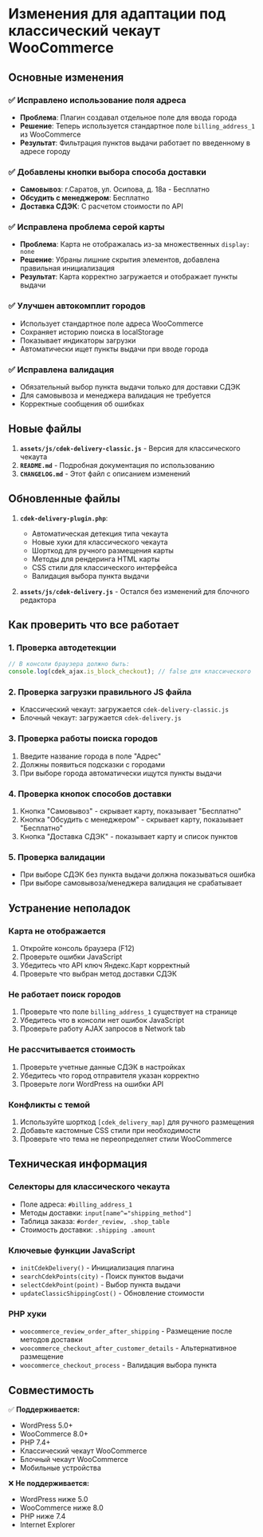 # Изменения для адаптации под классический чекаут WooCommerce

## Основные изменения

### ✅ Исправлено использование поля адреса
- **Проблема**: Плагин создавал отдельное поле для ввода города
- **Решение**: Теперь используется стандартное поле `billing_address_1` из WooCommerce
- **Результат**: Фильтрация пунктов выдачи работает по введенному в адресе городу

### ✅ Добавлены кнопки выбора способа доставки
- **Самовывоз**: г.Саратов, ул. Осипова, д. 18а - Бесплатно
- **Обсудить с менеджером**: Бесплатно
- **Доставка СДЭК**: С расчетом стоимости по API

### ✅ Исправлена проблема серой карты
- **Проблема**: Карта не отображалась из-за множественных `display: none`
- **Решение**: Убраны лишние скрытия элементов, добавлена правильная инициализация
- **Результат**: Карта корректно загружается и отображает пункты выдачи

### ✅ Улучшен автокомплит городов
- Использует стандартное поле адреса WooCommerce
- Сохраняет историю поиска в localStorage
- Показывает индикаторы загрузки
- Автоматически ищет пункты выдачи при вводе города

### ✅ Исправлена валидация
- Обязательный выбор пункта выдачи только для доставки СДЭК
- Для самовывоза и менеджера валидация не требуется
- Корректные сообщения об ошибках

## Новые файлы

1. **`assets/js/cdek-delivery-classic.js`** - Версия для классического чекаута
2. **`README.md`** - Подробная документация по использованию
3. **`CHANGELOG.md`** - Этот файл с описанием изменений

## Обновленные файлы

1. **`cdek-delivery-plugin.php`**:
   - Автоматическая детекция типа чекаута
   - Новые хуки для классического чекаута
   - Шорткод для ручного размещения карты
   - Методы для рендеринга HTML карты
   - CSS стили для классического интерфейса
   - Валидация выбора пункта выдачи

2. **`assets/js/cdek-delivery.js`** - Остался без изменений для блочного редактора

## Как проверить что все работает

### 1. Проверка автодетекции
```javascript
// В консоли браузера должно быть:
console.log(cdek_ajax.is_block_checkout); // false для классического
```

### 2. Проверка загрузки правильного JS файла
- Классический чекаут: загружается `cdek-delivery-classic.js`
- Блочный чекаут: загружается `cdek-delivery.js`

### 3. Проверка работы поиска городов
1. Введите название города в поле "Адрес"
2. Должны появиться подсказки с городами
3. При выборе города автоматически ищутся пункты выдачи

### 4. Проверка кнопок способов доставки
1. Кнопка "Самовывоз" - скрывает карту, показывает "Бесплатно"
2. Кнопка "Обсудить с менеджером" - скрывает карту, показывает "Бесплатно"  
3. Кнопка "Доставка СДЭК" - показывает карту и список пунктов

### 5. Проверка валидации
- При выборе СДЭК без пункта выдачи должна показываться ошибка
- При выборе самовывоза/менеджера валидация не срабатывает

## Устранение неполадок

### Карта не отображается
1. Откройте консоль браузера (F12)
2. Проверьте ошибки JavaScript
3. Убедитесь что API ключ Яндекс.Карт корректный
4. Проверьте что выбран метод доставки СДЭК

### Не работает поиск городов
1. Проверьте что поле `billing_address_1` существует на странице
2. Убедитесь что в консоли нет ошибок JavaScript
3. Проверьте работу AJAX запросов в Network tab

### Не рассчитывается стоимость
1. Проверьте учетные данные СДЭК в настройках
2. Убедитесь что город отправителя указан корректно
3. Проверьте логи WordPress на ошибки API

### Конфликты с темой
1. Используйте шорткод `[cdek_delivery_map]` для ручного размещения
2. Добавьте кастомные CSS стили при необходимости
3. Проверьте что тема не переопределяет стили WooCommerce

## Техническая информация

### Селекторы для классического чекаута
- Поле адреса: `#billing_address_1`
- Методы доставки: `input[name^="shipping_method"]`
- Таблица заказа: `#order_review, .shop_table`
- Стоимость доставки: `.shipping .amount`

### Ключевые функции JavaScript
- `initCdekDelivery()` - Инициализация плагина
- `searchCdekPoints(city)` - Поиск пунктов выдачи
- `selectCdekPoint(point)` - Выбор пункта выдачи
- `updateClassicShippingCost()` - Обновление стоимости

### PHP хуки
- `woocommerce_review_order_after_shipping` - Размещение после методов доставки
- `woocommerce_checkout_after_customer_details` - Альтернативное размещение
- `woocommerce_checkout_process` - Валидация выбора пункта

## Совместимость

✅ **Поддерживается:**
- WordPress 5.0+
- WooCommerce 8.0+
- PHP 7.4+
- Классический чекаут WooCommerce
- Блочный чекаут WooCommerce
- Мобильные устройства

❌ **Не поддерживается:**
- WordPress ниже 5.0
- WooCommerce ниже 8.0  
- PHP ниже 7.4
- Internet Explorer